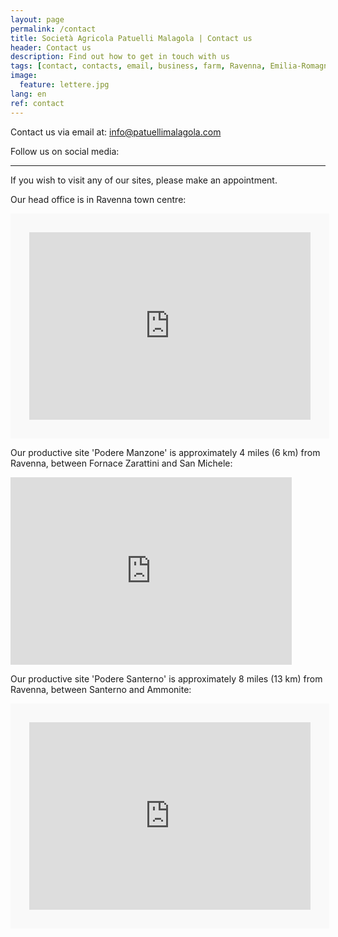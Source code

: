 ```yaml
---
layout: page
permalink: /contact
title: Società Agricola Patuelli Malagola | Contact us
header: Contact us
description: Find out how to get in touch with us
tags: [contact, contacts, email, business, farm, Ravenna, Emilia-Romagna]
image:
  feature: lettere.jpg
lang: en
ref: contact
---
```


<script src="//platform-api.sharethis.com/js/sharethis.js#property=5c73dd7fb073260011b18676&product=inline-follow-buttons"></script>

Contact us via email at: info@patuellimalagola.com

Follow us on social media:   

<div class="sharethis-inline-follow-buttons"></div>        
    


---   
     

If you wish to visit any of our sites, please make an appointment.


Our head office is in Ravenna town centre:

<div class="google-maps">
    <iframe src="https://www.google.com/maps/embed?pb=!1m18!1m12!1m3!1d2849.695846607779!2d12.19573555075341!3d44.41888667899995!2m3!1f0!2f0!3f0!3m2!1i1024!2i768!4f13.1!3m3!1m2!1s0x477df955c65b6a39%3A0xf01e4e47d38849ca!2sSociet%C3%A0+Agricola+Patuelli+Malagola+di+Giuliani+Sandra+Societ%C3%A0+Semplice!5e0!3m2!1sit!2sit!4v1554708787512!5m2!1sit!2sit" width="450" height="300" frameborder="0" style="border:30px solid #f9f9f9" allowfullscreen></iframe>
</div>      
    

Our productive site 'Podere Manzone' is approximately 4 miles (6 km) from Ravenna, between Fornace Zarattini and San Michele:

<div class="google-maps">
    <iframe src="https://www.google.com/maps/embed?pb=!1m18!1m12!1m3!1d2850.0693557292234!2d12.1238910378432!3d44.41122250936051!2m3!1f0!2f0!3f0!3m2!1i1024!2i768!4f13.1!3m3!1m2!1s0x0%3A0x3e5fd4009879610e!2sSociet%C3%A0+Agricola+Patuelli+Malagola+di+Giuliani+Sandra+S.s.!5e0!3m2!1sit!2sit!4v1554709844689!5m2!1sit!2sit" width="450" height="300" frameborder="0" style="border:0px 0px 0px 30px solid #f9f9f9" allowfullscreen></iframe>
</div> 


Our productive site 'Podere Santerno' is approximately 8 miles (13 km) from Ravenna, between Santerno and Ammonite:

<div class="google-maps">
    <iframe src="https://www.google.com/maps/embed?pb=!1m18!1m12!1m3!1d2848.2549980554095!2d12.06396311552369!3d44.44844217910208!2m3!1f0!2f0!3f0!3m2!1i1024!2i768!4f13.1!3m3!1m2!1s0x477e0726cc087ee7%3A0xcd71323400c1ad51!2sVia+Santerno+Ammonite%2C+193%2C+48124+Ravenna+RA!5e0!3m2!1sit!2sit!4v1554710418263!5m2!1sit!2sit" width="450" height="300" frameborder="0" style="border:30px solid #f9f9f9" allowfullscreen></iframe>
</div> 

  

